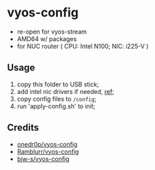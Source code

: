 # vyos-config
- re-open for vyos-stream
- AMD64 w/ packages
- for NUC router ( CPU: Intel N100; NIC: i225-V )

## Usage
1. copy this folder to USB stick;
2. add intel nic drivers if needed, [ref](https://support.vyos.io/support/solutions/articles/103000063901-updating-intel-nic-firmware-nvm-and-drivers-on-vyos);
3. copy config files to `/config`;
4. run 'apply-config.sh' to init;

## Credits
- [onedr0p/vyos-config](https://github.com/onedr0p/infra/tree/main/ansible/roles/vyos)
- [Ramblurr/vyos-config](https://github.com/Ramblurr/home-ops/tree/main/vyos)
- [bjw-s/vyos-config](https://github.com/bjw-s/vyos-config)
